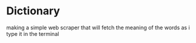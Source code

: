 # Dictionary
making a simple web scraper that will fetch the meaning of the words as i type it in the terminal 
